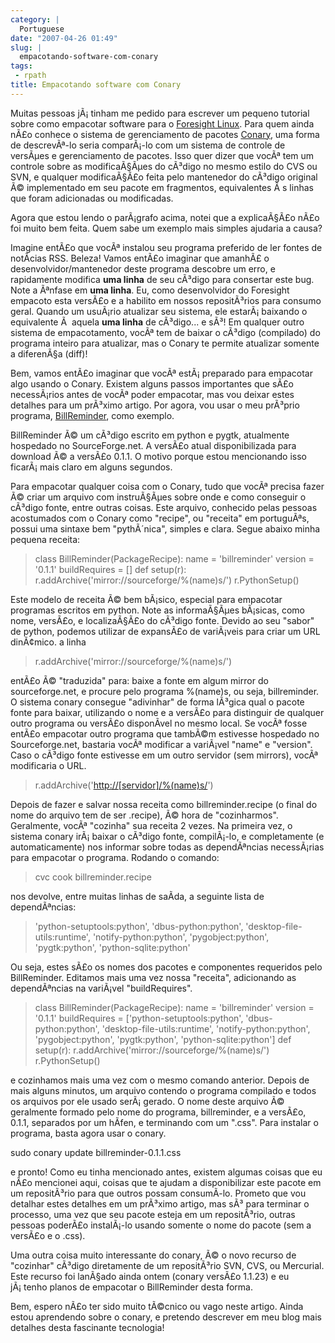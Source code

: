 ```yaml
---
category: |
  Portuguese
date: "2007-04-26 01:49"
slug: |
  empacotando-software-com-conary
tags:
 - rpath
title: Empacotando software com Conary
---
```


Muitas pessoas jÃ¡ tinham me pedido para escrever um pequeno tutorial
sobre como empacotar software para o [Foresight
Linux](http://www.foresightlinux.org/pt/). Para quem ainda nÃ£o conhece
o sistema de gerenciamento de pacotes
[Conary](http://wiki.rpath.com/wiki/Conary), uma forma de descrevÃª-lo
seria comparÃ¡-lo com um sistema de controle de versÃµes e gerenciamento
de pacotes. Isso quer dizer que vocÃª tem um controle sobre as
modificaÃ§Ãµes do cÃ³digo no mesmo estilo do CVS ou SVN, e qualquer
modificaÃ§Ã£o feita pelo mantenedor do cÃ³digo original Ã© implementado
em seu pacote em fragmentos, equivalentes Ã s linhas que foram
adicionadas ou modificadas.

Agora que estou lendo o parÃ¡grafo acima, notei que a explicaÃ§Ã£o nÃ£o
foi muito bem feita. Quem sabe um exemplo mais simples ajudaria a causa?

Imagine entÃ£o que vocÃª instalou seu programa preferido de ler fontes
de notÃ­cias RSS. Beleza! Vamos entÃ£o imaginar que amanhÃ£ o
desenvolvidor/mantenedor deste programa descobre um erro, e rapidamente
modifica **uma linha** de seu cÃ³digo para consertar este bug. Note a
Ãªnfase em **uma linha**. Eu, como desenvolvidor do Foresight empacoto
esta versÃ£o e a habilito em nossos repositÃ³rios para consumo geral.
Quando um usuÃ¡rio atualizar seu sistema, ele estarÃ¡ baixando o
equivalente Ã  aquela **uma linha** de cÃ³digo... e sÃ³! Em qualquer
outro sistema de empacotamento, vocÃª tem de baixar o cÃ³digo
(compilado) do programa inteiro para atualizar, mas o Conary te permite
atualizar somente a diferenÃ§a (diff)!

Bem, vamos entÃ£o imaginar que vocÃª estÃ¡ preparado para empacotar algo
usando o Conary. Existem alguns passos importantes que sÃ£o necessÃ¡rios
antes de vocÃª poder empacotar, mas vou deixar estes detalhes para um
prÃ³ximo artigo. Por agora, vou usar o meu prÃ³prio programa,
[BillReminder](http://billreminder.sourceforge.net/), como exemplo.

BillReminder Ã© um cÃ³digo escrito em python e pygtk, atualmente
hospedado no SourceForge.net. A versÃ£o atual disponibilizada para
download Ã© a versÃ£o 0.1.1. O motivo porque estou mencionando isso
ficarÃ¡ mais claro em alguns segundos.

Para empacotar qualquer coisa com o Conary, tudo que vocÃª precisa fazer
Ã© criar um arquivo com instruÃ§Ãµes sobre onde e como conseguir o
cÃ³digo fonte, entre outras coisas. Este arquivo, conhecido pelas
pessoas acostumados com o Conary como "recipe", ou "receita" em
portuguÃªs, possui uma sintaxe bem "pythÃ´nica", simples e clara. Segue
abaixo minha pequena receita:

> class BillReminder(PackageRecipe): name = 'billreminder' version =
> '0.1.1' buildRequires = \[\] def setup(r):
> r.addArchive('mirror://sourceforge/%(name)s/') r.PythonSetup()

Este modelo de receita Ã© bem bÃ¡sico, especial para empacotar programas
escritos em python. Note as informaÃ§Ãµes bÃ¡sicas, como nome, versÃ£o,
e localizaÃ§Ã£o do cÃ³digo fonte. Devido ao seu "sabor" de python,
podemos utilizar de expansÃ£o de variÃ¡veis para criar um URL dinÃ¢mico.
a linha

> r.addArchive('mirror://sourceforge/%(name)s/')

entÃ£o Ã© "traduzida" para: baixe a fonte em algum mirror do
sourceforge.net, e procure pelo programa %(name)s, ou seja,
billreminder. O sistema conary consegue "adivinhar" de forma lÃ³gica
qual o pacote fonte para baixar, utilizando o nome e a versÃ£o para
distinguir de qualquer outro programa ou versÃ£o disponÃ­vel no mesmo
local. Se vocÃª fosse entÃ£o empacotar outro programa que tambÃ©m
estivesse hospedado no Sourceforge.net, bastaria vocÃª modificar a
variÃ¡vel "name" e "version". Caso o cÃ³digo fonte estivesse em um outro
servidor (sem mirrors), vocÃª modificaria o URL.

> r.addArchive('[http://\[servidor\]/%(name)s/](http://%5Bservidor%5D/%(name)s/)')

Depois de fazer e salvar nossa receita como billreminder.recipe (o final
do nome do arquivo tem de ser .recipe), Ã© hora de "cozinharmos".
Geralmente, vocÃª "cozinha" sua receita 2 vezes. Na primeira vez, o
sistema conary irÃ¡ baixar o cÃ³digo fonte, compilÃ¡-lo, e completamente
(e automaticamente) nos informar sobre todas as dependÃªncias
necessÃ¡rias para empacotar o programa. Rodando o comando:

> cvc cook billreminder.recipe

nos devolve, entre muitas linhas de saÃ­da, a seguinte lista de
dependÃªncias:

> \'python-setuptools:python\', \'dbus-python:python\',
> \'desktop-file-utils:runtime\', \'notify-python:python\',
> \'pygobject:python\', \'pygtk:python\', \'python-sqlite:python\'

Ou seja, estes sÃ£o os nomes dos pacotes e componentes requeridos pelo
BillReminder. Editamos mais uma vez nossa "receita", adicionando as
dependÃªncias na variÃ¡vel "buildRequires".

> class BillReminder(PackageRecipe): name = 'billreminder' version =
> '0.1.1' buildRequires = \['python-setuptools:python',
> 'dbus-python:python', 'desktop-file-utils:runtime',
> 'notify-python:python', 'pygobject:python', 'pygtk:python',
> 'python-sqlite:python'\] def setup(r):
> r.addArchive('mirror://sourceforge/%(name)s/') r.PythonSetup()

e cozinhamos mais uma vez com o mesmo comando anterior. Depois de mais
alguns minutos, um arquivo contendo o programa compilado e todos os
arquivos por ele usado serÃ¡ gerado. O nome deste arquivo Ã© geralmente
formado pelo nome do programa, billreminder, e a versÃ£o, 0.1.1,
separados por um hÃ­fen, e terminando com um ".css". Para instalar o
programa, basta agora usar o conary.

sudo conary update billreminder-0.1.1.css

e pronto! Como eu tinha mencionado antes, existem algumas coisas que eu
nÃ£o mencionei aqui, coisas que te ajudam a disponibilizar este pacote
em um repositÃ³rio para que outros possam consumÃ­-lo. Prometo que vou
detalhar estes detalhes em um prÃ³ximo artigo, mas sÃ³ para terminar o
processo, uma vez que seu pacote esteja em um repositÃ³rio, outras
pessoas poderÃ£o instalÃ¡-lo usando somente o nome do pacote (sem a
versÃ£o e o .css).

Uma outra coisa muito interessante do conary, Ã© o novo recurso de
"cozinhar" cÃ³digo diretamente de um repositÃ³rio SVN, CVS, ou
Mercurial. Este recurso foi lanÃ§ado ainda ontem (conary versÃ£o 1.1.23)
e eu jÃ¡ tenho planos de empacotar o BillReminder desta forma.

Bem, espero nÃ£o ter sido muito tÃ©cnico ou vago neste artigo. Ainda
estou aprendendo sobre o conary, e pretendo descrever em meu blog mais
detalhes desta fascinante tecnologia!
